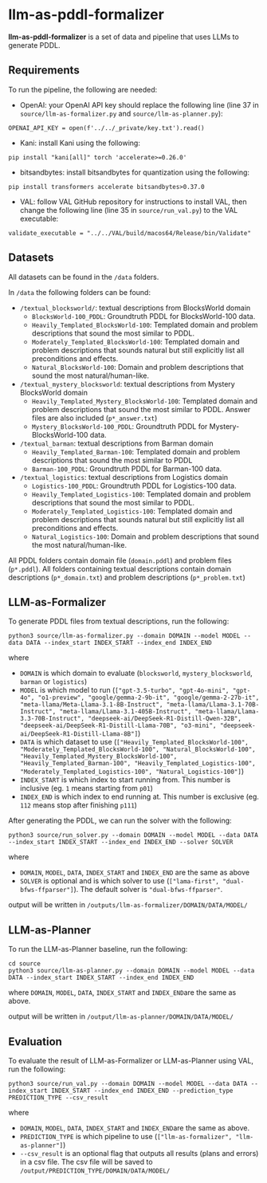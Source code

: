 # llm-as-pddl-formalizer
**llm-as-pddl-formalizer** is a set of data and pipeline that uses LLMs to generate PDDL.

## Requirements
To run the pipeline, the following are needed:
- OpenAI: your OpenAI API key should replace the following line (line 37 in `source/llm-as-formalizer.py` and `source/llm-as-planner.py`):
```
OPENAI_API_KEY = open(f'../../_private/key.txt').read()
```
- Kani: install Kani using the following:
```
pip install "kani[all]" torch 'accelerate>=0.26.0'
```
- bitsandbytes: install bitsandbytes for quantization using the following:
```
pip install transformers accelerate bitsandbytes>0.37.0
```
- VAL: follow VAL GitHub repository for instructions to install VAL, then change the following line (line 35 in `source/run_val.py`) to the VAL executable:
```
validate_executable = "../../VAL/build/macos64/Release/bin/Validate"
```

## Datasets
All datasets can be found in the `/data` folders.

In `/data` the following folders can be found:
- `/textual_blocksworld/`: textual descriptions from BlocksWorld domain
    * `BlocksWorld-100_PDDL`: Groundtruth PDDL for BlocksWorld-100 data.
    * `Heavily_Templated_BlocksWorld-100`: Templated domain and problem descriptions that sound the most similar to PDDL.
    * `Moderately_Templated_BlocksWorld-100`: Templated domain and problem descriptions that sounds natural but still explicitly list all preconditions and effects.
    * `Natural_BlocksWorld-100`: Domain and problem descriptions that sound the most natural/human-like.
-  `/textual_mystery_blocksworld`: textual descriptions from Mystery BlocksWorld domain
    *  `Heavily_Templated_Mystery_BlocksWorld-100`: Templated domain and problem descriptions that sound the most similar to PDDL. Answer files are also included (`p*_answer.txt`)
    *  `Mystery_BlocksWorld-100_PDDL`: Groundtruth PDDL for Mystery-BlocksWorld-100 data.
- `/textual_barman`: textual descriptions from Barman domain
    * `Heavily_Templated_Barman-100`: Templated domain and problem descriptions that sound the most similar to PDDL
    * `Barman-100_PDDL`: Groundtruth PDDL for Barman-100 data.
- `/textual_logistics`: textual descriptions from Logistics domain
    * `Logistics-100_PDDL`: Groundtruth PDDL for Logistics-100 data.
    * `Heavily_Templated_Logistics-100`: Templated domain and problem descriptions that sound the most similar to PDDL.
    * `Moderately_Templated_Logistics-100`: Templated domain and problem descriptions that sounds natural but still explicitly list all preconditions and effects.
    * `Natural_Logistics-100`: Domain and problem descriptions that sound the most natural/human-like.


All PDDL folders contain domain file (`domain.pddl`) and problem files (`p*.pddl`).
All folders containing textual descriptions contain domain descriptions (`p*_domain.txt`) and problem descriptions (`p*_problem.txt`)

## LLM-as-Formalizer
To generate PDDL files from textual descriptions, run the following:
```
python3 source/llm-as-formalizer.py --domain DOMAIN --model MODEL --data DATA --index_start INDEX_START --index_end INDEX_END
```
where
- `DOMAIN` is which domain to evaluate (`blocksworld`, `mystery_blocksworld`, `barman` or `logistics`)
- `MODEL` is which model to run (`["gpt-3.5-turbo", "gpt-4o-mini", "gpt-4o", "o1-preview", "google/gemma-2-9b-it", "google/gemma-2-27b-it", "meta-llama/Meta-Llama-3.1-8B-Instruct", "meta-llama/Llama-3.1-70B-Instruct", "meta-llama/Llama-3.1-405B-Instruct", "meta-llama/Llama-3.3-70B-Instruct", "deepseek-ai/DeepSeek-R1-Distill-Qwen-32B", "deepseek-ai/DeepSeek-R1-Distill-Llama-70B", "o3-mini", "deepseek-ai/DeepSeek-R1-Distill-Llama-8B"]`)
- `DATA` is which dataset to use (`["Heavily_Templated_BlocksWorld-100", "Moderately_Templated_BlocksWorld-100", "Natural_BlocksWorld-100", "Heavily_Templated_Mystery_BlocksWorld-100", "Heavily_Templated_Barman-100", "Heavily_Templated_Logistics-100", "Moderately_Templated_Logistics-100", "Natural_Logistics-100"]`)
- `INDEX_START` is which index to start running from. This number is inclusive (eg. `1` means starting from `p01`)
- `INDEX_END` is which index to end running at. This number is exclusive (eg. `112` means stop after finishing `p111`)

After generating the PDDL, we can run the solver with the following:
```
python3 source/run_solver.py --domain DOMAIN --model MODEL --data DATA --index_start INDEX_START --index_end INDEX_END --solver SOLVER   
```
where 
- `DOMAIN`, `MODEL`, `DATA`, `INDEX_START` and `INDEX_END` are the same as above
- `SOLVER` is optional and is which solver to use (`["lama-first", "dual-bfws-ffparser"]`). The default solver is `"dual-bfws-ffparser"`.

output will be written in `/outputs/llm-as-formalizer/DOMAIN/DATA/MODEL/`

## LLM-as-Planner
To run the LLM-as-Planner baseline, run the following:
```
cd source
python3 source/llm-as-planner.py --domain DOMAIN --model MODEL --data DATA --index_start INDEX_START --index_end INDEX_END
```
where `DOMAIN`, `MODEL`, `DATA`, `INDEX_START` and `INDEX_END`are the same as above.

output will be written in `/output/llm-as-planner/DOMAIN/DATA/MODEL/`

## Evaluation
To evaluate the result of LLM-as-Formalizer or LLM-as-Planner using VAL, run the following:
```
python3 source/run_val.py --domain DOMAIN --model MODEL --data DATA --index_start INDEX_START --index_end INDEX_END --prediction_type PREDICTION_TYPE --csv_result
```

where
- `DOMAIN`, `MODEL`, `DATA`, `INDEX_START` and `INDEX_END`are the same as above.
- `PREDICTION_TYPE` is which pipeline to use (`["llm-as-formalizer", "llm-as-planner"]`)
- `--csv_result` is an optional flag that outputs all results (plans and errors) in a csv file. The csv file will be saved to `/output/PREDICTION_TYPE/DOMAIN/DATA/MODEL/`

